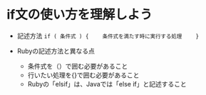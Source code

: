 # if文の使い方を理解しよう
- 記述方法
`if ( 条件式 ) {　　
  条件式を満たす時に実行する処理　　
}`　　

- Rubyの記述方法と異なる点
  - 条件式を（）で囲む必要があること
  - 行いたい処理を{}で囲む必要があること
  - Rubyの「elsif」は、Javaでは「else if」と記述すること
